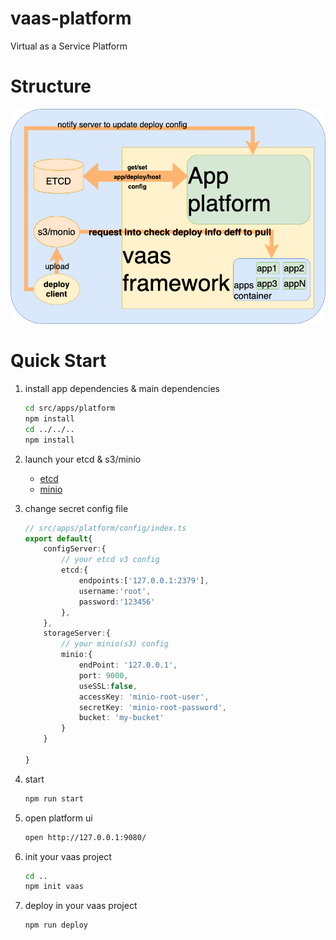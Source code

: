 # vaas-platform
Virtual as a Service Platform

# Structure
![Structure](https://raw.githubusercontent.com/virtual-less/assets/main/vaas-platform.png)


# Quick Start
1. install app dependencies & main dependencies
    ```sh
    cd src/apps/platform
    npm install
    cd ../../..
    npm install
    ```

2. launch your etcd & s3/minio
    * [etcd](https://github.com/etcd-io/etcd)
    * [minio](https://github.com/minio/minio)


3. change secret config file
    ```ts
    // src/apps/platform/config/index.ts
    export default{
        configServer:{
            // your etcd v3 config
            etcd:{
                endpoints:['127.0.0.1:2379'],
                username:'root',
                password:'123456'
            },
        },
        storageServer:{
            // your minio(s3) config
            minio:{
                endPoint: '127.0.0.1',
                port: 9000,
                useSSL:false,
                accessKey: 'minio-root-user',
                secretKey: 'minio-root-password',
                bucket: 'my-bucket'
            }
        }
        
    }
    ```
4. start
    ```sh
    npm run start
    ```
5. open platform ui
    ```sh
    open http://127.0.0.1:9080/
    ```
6. init your vaas project
    ```sh
    cd ..
    npm init vaas
    ```
7. deploy in your vaas project
    ```sh
    npm run deploy
    ```